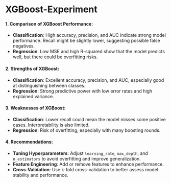# XGBoost-Experiment
#### 1. **Comparison of XGBoost Performance:**
   - **Classification**: High accuracy, precision, and AUC indicate strong model performance. Recall might be slightly lower, suggesting possible false negatives.
   - **Regression**: Low MSE and high R-squared show that the model predicts well, but there could be overfitting risks.

#### 2. **Strengths of XGBoost:**
   - **Classification**: Excellent accuracy, precision, and AUC, especially good at distinguishing between classes.
   - **Regression**: Strong predictive power with low error rates and high explained variance.

#### 3. **Weaknesses of XGBoost:**
   - **Classification**: Lower recall could mean the model misses some positive cases. Interpretability is also limited.
   - **Regression**: Risk of overfitting, especially with many boosting rounds.

#### 4. **Recommendations:**
   - **Tuning Hyperparameters**: Adjust `learning_rate`, `max_depth`, and `n_estimators` to avoid overfitting and improve generalization.
   - **Feature Engineering**: Add or remove features to enhance performance.
   - **Cross-Validation**: Use k-fold cross-validation to better assess model stability and performance.
